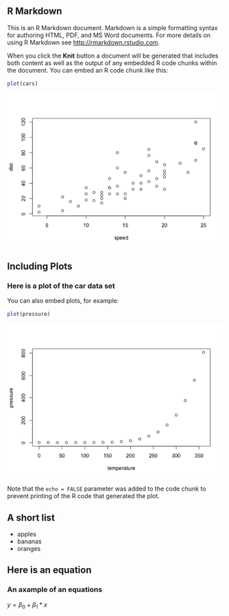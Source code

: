 R Markdown
----------

This is an R Markdown document. Markdown is a simple formatting syntax
for authoring HTML, PDF, and MS Word documents. For more details on
using R Markdown see
<a href="http://rmarkdown.rstudio.com" class="uri">http://rmarkdown.rstudio.com</a>.

When you click the **Knit** button a document will be generated that
includes both content as well as the output of any embedded R code
chunks within the document. You can embed an R code chunk like this:

``` r
plot(cars)
```

![](githubmd_files/figure-markdown_github/cars-1.png)

Including Plots
---------------

### Here is a plot of the car data set

You can also embed plots, for example:

``` r
plot(pressure)
```

![](githubmd_files/figure-markdown_github/pressure-1.png)

Note that the `echo = FALSE` parameter was added to the code chunk to
prevent printing of the R code that generated the plot.

A short list
------------

-   apples
-   bananas
-   oranges

Here is an equation
-------------------

### An axample of an equations

*y* = *β*<sub>0</sub> + *β*<sub>1</sub> \* *x*
